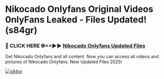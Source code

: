 # Nikocado Onlyfans Original Videos 0nlyFans Leaked - Files Updated! (s84gr)

<h3>🔴 CLICK HERE 🌐==►► <a href="https://tinyurl.com/3hn5wdd3" rel="nofollow">Nikocado Onlyfans Updated Files</a></h3>

Get Nikocado Onlyfans and all content. Now you can access all videos and pictures of Nikocado Onlyfans. New Updated Files 2025!

[![s84gr](https://i.imgur.com/4HnBqBT.gif)](https://tinyurl.com/3hn5wdd3)
